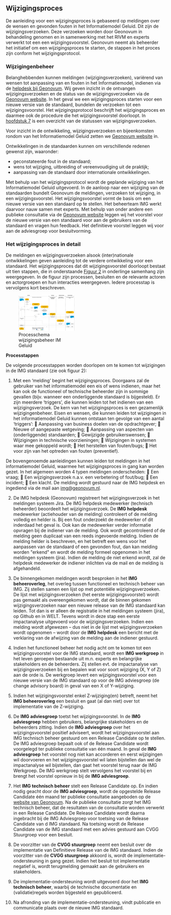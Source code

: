 ## Wijzigingsproces

De aanleiding voor een wijzigingsproces is gebaseerd op meldingen over de wensen en gevonden fouten in het Informatiemodel Geluid. Dit zijn de wijzigingsverzoeken. Deze verzoeken worden door Geonovum in behandeling genomen en in samenwerking met het RIVM en experts verwerkt tot een een wijzigingsvoorstel. Geonovum neemt als beheerder het initiatief om een wijzigingsproces te starten, de stappen in het proces zijn conform het wijzigingsprotocol.

### Wijzigingenbeheer

Belanghebbenden kunnen meldingen (wijzigingsverzoeken), variërend van wensen tot aanpassing van en fouten in het Informatiemodel, indienen via de <a href='mailto:img@geonovum.nl' target='_blank'>helpdesk bij Geonovum</a>. Wij geven inzicht in de ontvangen wijzigingsverzoeken en de status van de wijzigingsverzoeken via de <a href='https://www.geonovum.nl/geo-standaarden/meldingen' target='_blank'>Geonovum website</a>. In het geval we een wijzigingsproces starten voor een nieuwe versie van de standaard, bundelen de verzoeken tot een wijzigingsvoorstel. Het wijzigingsprotocol beschrijft het wijzigingsproces en daarmee ook de procedure die het wijzigingsvoorstel doorloopt. In <a href='#overzicht-status-van-wijzigingsverzoeken'>hoofdstuk 7<a></a> is een overzicht van de statussen van wijzigingsverzoeken.

Voor inzicht in de ontwikkeling, wijzigingsverzoeken en bijeenkomsten rondom van het Informatiemodel Geluid zetten we <a href='https://www.geonovum.nl/geo-standaarden/informatiemodel-geluid' target='_blank'>Geonovum website</a> in.

Ontwikkelingen in de standaarden kunnen om verschillende redenen gewenst zijn, waaronder:

<ul>

<li>geconstateerde fout in de standaard;</li>

<li>wens tot wijziging, uitbreiding of vereenvoudiging uit de praktijk;</li>

<li>aanpassing van de standaard door internationale ontwikkelingen.</li>

</ul>

Met behulp van het wijzigingsprotocol wordt de geplande wijziging van het Informatiemodel Geluid uitgevoerd. In de aanloop naar een wijziging van de standaarden bundelt Geonovum de meldingen, verzoeken tot wijziging, in een wijzigingsvoorstel. Het wijzigingsvoorstel vormt de basis om een nieuwe versie van een standaard op te stellen. Het beheerteam IMG werkt daarvoor nauw samen met experts. Met behulp van onder andere een publieke consultatie via de <a href='https://www.geonovum.nl/geo-standaarden/informatiemodel-geluid' target='_blank'>Geonovum website</a> leggen wij het voorstel voor de nieuwe versie van een standaard voor aan de gebruikers van de standaard en vragen hun feedback. Het definitieve voorstel leggen wij voor aan de adviesgroep voor besluitvorming.

### Het wijzigingsproces in detail

De meldingen en wijzigingsverzoeken alsook (inter)nationale ontwikkelingen geven aanleiding tot de verdere ontwikkeling voor een standaard. Het wijzigingsproces dat dit wijzigingsvoorstel doorloopt bestaat uit tien stappen, die in onderstaande <a href='#_Ref503260625'>Figuur 2<a></a> in onderlinge samenhang zijn weergegeven. In de figuur zijn processen, besluiten en de relevante actoren en actorgroepen en hun interacties weergegeven. Iedere processtap is vervolgens kort beschreven.

<figure style='width: 35%;'><a name='_Ref503260625'></a><img src='media/image5.png' alt='media/image5.png'></img>
<figcaption><a name='_Ref503260625'></a>Processchema wijzigingsbeheer IM Geluid</figcaption></figure>


**Processtappen**

De volgende processtappen worden doorlopen om te komen tot wijzigingen in de IMG standaard (zie ook figuur 2): 

1. Met een ‘melding’ begint het wijzigingsproces. Doorgaans zal de gebruiker van het informatiemodel een eis of wens indienen, maar het kan ook de functioneel of technische beheerder zijn in sommige gevallen (bijv. wanneer een onderliggende standaard is bijgesteld). Er zijn meerdere ‘triggers’, die kunnen leiden tot het indienen van een wijzigingsverzoek. De kern van het wijzigingsproces is een gezamenlijk wijzigingenbeheer. Eisen en wensen, die kunnen leiden tot  wijzigingen in het informatiemodel Geluid kunnen ontstaan ten gevolge van een aantal ‘triggers’: 
	Aanpassing van business doelen van de opdrachtgever; 
	Nieuwe of aangepaste wetgeving; 
	Aanpassing van aspecten van (onderliggende) standaarden; 
	Gewijzigde gebruikerswensen; 
	Wijzigingen in technische voorzieningen; 
	Wijzigingen in systemen waar mee gekoppeld wordt; 
	Het herstellen van fouten/bugs;
	Het voor zijn van het optreden van fouten (preventief).

De bovengenoemde aanleidingen kunnen leiden tot meldingen in het informatiemodel Geluid, waarmee het wijzigingsproces in gang kan worden gezet. In het algemeen worden 4 typen meldingen onderscheiden:
	Een vraag; 
	Een wijzigingsverzoek n.a.v. een verbetering of fout/bug;
	Een incident;
	Een klacht.
De melding wordt gestuurd naar de IMG helpdesk en ingediend via de mail aan img@geonovum.nl. 

2. De IMG helpdesk (Geonovum) registreert het wijzigingsverzoek in het meldingen systeem Jira. De IMG helpdesk medewerker (technisch beheerder) beoordeelt het wijzigingsverzoek. De **IMG helpdesk** medewerker (actiehouder van de melding) controleert of de melding volledig en helder is. Bij een fout onderzoekt de medewerker of dit inderdaad het geval is. Ook kan de medewerker verder informatie opvragen bij de indiener van de melding. Ook wordt gecontroleerd of de melding geen duplicaat van een reeds ingevoerde melding. Indien de melding helder is beschreven, en het betreft een wens voor het aanpassen van de standaard of een gevonden fout, dan kan melding worden "erkend" en wordt de melding formeel opgenomen in het meldingen systeem (jira). Indien de melding de niet erkend wordt, zal de helpdesk medewerker de indiener inlichten via de mail en de melding is afgehandeld.  

3. De binnengekomen meldingen wordt besproken in het **IMG beheeroverleg**, het overleg tussen functioneel en technisch beheer van IMG. Zij stellen samen een lijst op met potentiële wijzigingsverzoeken. De lijst met wijzigingsverzoeken (het eerste wijzigingsvoorstel) wordt pas gemaakt als overeengekomen wordt, dat de binnen gekomen wijzigingsverzoeken naar een nieuwe release van de IMG standaard kan leiden. Tot dan is er alleen de registratie in het meldingen systeem (jira), op Github en in WELT. Tevens wordt in deze stap een eerste impactanalyse uitgevoerd voor de wijzigingsverzoeken. 
Indien een melding wordt afgewezen – dus niet in de lijst met wijzigingsverzoeken wordt opgenomen – wordt door de **IMG helpdesk** een bericht met de verklaring van de afwijzing van de melding aan de indiener gestuurd. 

4. Indien het functioneel beheer het nodig acht om te komen tot een wijzigingsvoorstel voor de IMG standaard, wordt een **IMG werkgroep** in het leven geroepen bestaande uit m.n. experts en belangrijke stakeholders en de beheerders. Zij stellen evt. de impactanalyse van wijzigingsverzoeken bij en bepalen wat voor soort wijziging (X, Y of Z) aan de orde is. De werkgroep levert een wijzigingsvoorstel voor een nieuwe versie van de IMG standaard op voor de IMG adviesgroep (de change advisory board) in geval van een X of Y-wijziging. 

5. Indien het wijzigingsvoorstel enkel Z-wijziging(en) betreft, neemt het **IMG beheeroverleg** een besluit en gaat (al dan niet) over tot implementatie van de Z-wijziging.  

6. De **IMG adviesgroep** toetst het wijzigingsvoorstel. In de **IMG adviesgroep** hebben gebruikers, belangrijke stakeholders en de beheerders zitting. Indien de **IMG adviesgroep** over het wijzigingsvoorstel positief adviseert, wordt het wijzigingsvoorstel aan IMG technisch beheer gestuurd om een Release Candidate op te stellen. De IMG adviesgroep bepaalt ook of de Release Candidate wordt voorgelegd ter publieke consultatie van één maand. 
In geval de **IMG adviesgroep** het voorstel nog niet kan accorderen en eerst wijzigingen wil doorvoeren en het wijzigingsvoorstel wil laten bijstellen dan wel de impactanalyse wil bijstellen, dan gaat het voorstel terug naar de IMG Werkgroep. De IMG werkgroep stelt vervolgens het voorstel bij en brengt het voorstel opnieuw in bij de **IMG adviesgroep**. 

7. Het **IMG technisch beheer** stelt een Release Candidate op. En indien nodig geacht door de **IMG adviesgroep**, wordt de opgestelde Release Candidate één maand ter publieke consultatie aangeboden op de [website van Geonovum](https://www.geonovum.nl/geo-standaarden/informatiemodel-geluid). Na de publieke consultatie zorgt het IMG technisch beheer, dat de resultaten van de consultatie worden verwerkt in een Release Candidate. De Release Candidate wordt daarna ingebracht bij de IMG Adviesgroep voor toetsing van de Release Candidate van d IMG standaard. Na toetsing wordt de Release Candidate van de IMG standaard met een advies gestuurd aan CVGG Stuurgroep voor een besluit.   

8.  De voorzitter van de **CVGG stuurgroep** neemt een besluit over de implementatie van Definitieve Release van de IMG standaard. Indien de voorzitter van de **CVGG stuurgroep** akkoord is, wordt de implementatie-ondersteuning in gang gezet. Indien het besluit tot implementatie negatief is, wordt terugmelding gemaakt aan de gebruikers en stakeholders.

9. De implementatie-ondersteuning wordt uitgevoerd door het **IMG technisch beheer**, waarbij de technische documentatie en (validatie)regels worden bijgesteld en gepubliceerd. 

10. Na afronding van de implementatie-ondersteuning, vindt publicatie en communicatie plaats over de nieuwe IMG standaard.  


